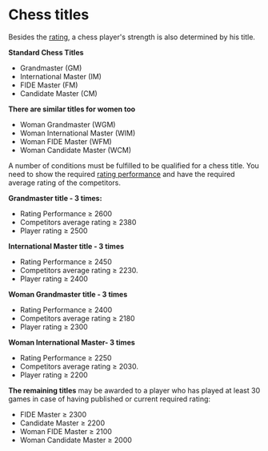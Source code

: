 # Chess titles

Besides the [rating](./rating_elo), a chess player's strength is also determined by his title.

**Standard Chess Titles**

- Grandmaster (GM)
- International Master (IM)
- FIDE Master (FM)
- Candidate Master (CM)

**There are similar titles for women too**

- Woman Grandmaster (WGM)
- Woman International Master (WIM)
- Woman FIDE Master (WFM)
- Woman Candidate Master (WCM)

A number of conditions must be fulfilled to be qualified for a chess title. You need to show the required [rating performance](./rating_performance) and have the required average rating of the competitors.

**Grandmaster title - 3 times:**

- Rating Performance ≥ 2600
- Competitors average rating ≥ 2380
- Player rating ≥ 2500

**International Master title - 3 times**

- Rating Performance ≥ 2450
- Competitors average rating ≥ 2230.
- Player rating ≥ 2400

**Woman Grandmaster title - 3 times**

- Rating Performance ≥ 2400
- Competitors average rating ≥ 2180
- Player rating ≥ 2300

**Woman International Master- 3 times**

- Rating Performance ≥ 2250
- Competitors average rating ≥ 2030.
- Player rating ≥ 2200

**The remaining titles** may be awarded to a player who has played at least 30 games in case of having published or current required rating:

- FIDE Master ≥ 2300
- Candidate Master ≥ 2200
- Woman FIDE Master ≥ 2100
- Woman Candidate Master ≥ 2000
